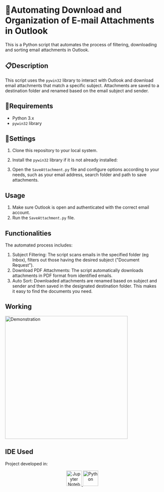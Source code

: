 #  🤖Automating Download and Organization of E-mail Attachments in Outlook

This is a Python script that automates the process of filtering, downloading and sorting email attachments in Outlook.

## 📋Description

This script uses the `pywin32` library to interact with Outlook and download email attachments that match a specific subject. Attachments are saved to a destination folder and renamed based on the email subject and sender.

## 📝Requirements

- Python 3.x
- `pywin32` library

## 🔧Settings

1. Clone this repository to your local system.
2. Install the `pywin32` library if it is not already installed:

3. Open the `SaveAttachment.py` file and configure options according to your needs, such as your email address, search folder and path to save attachments.

## Usage
1. Make sure Outlook is open and authenticated with the correct email account.
2. Run the `SaveAttachment.py` file.

## Functionalities
The automated process includes:

1. Subject Filtering: The script scans emails in the specified folder (eg Inbox), filters out those having the desired subject ("Document Request").
2. Download PDF Attachments: The script automatically downloads attachments in PDF format from identified emails.
3. Auto Sort: Downloaded attachments are renamed based on subject and sender and then saved in the designated destination folder. This makes it easy to find the documents you need.
   
## Working

<a href="https://s11.gifyu.com/images/ScyAv.gif" title="Demonstration">
  <img src="https://s11.gifyu.com/images/ScyAv.gif" alt="Demonstration" height="400px">
</a>

## IDE Used
Project developed in:
<div align="center">
  <a href="https://i.ibb.co/VvHCbPg/1-k-Ig3-dwee-DFVGCQBUNWc-Fw.png" title="Jupyter Notebook">
    <img src="https://i.ibb.co/VvHCbPg/1-k-Ig3-dwee-DFVGCQBUNWc-Fw.png" alt="Jupyter Notebook" height="50px">
  </a>
  <a href="https://www.python.org/" title="Python">
    <img src="https://www.python.org/static/community_logos/python-logo-inkscape.svg" alt="Python" height="50px">
  </a>
</div>

